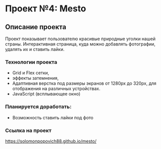 # Проект №4: Mesto

## Описание проекта
Проект показывает пользователю красивые природные уголки нашей страны. Интерактивная страница, куда можно добавлять фотографии, удалять их и ставить лайки.


### Технологии проекта
- Grid и Flex сетки,
- эффекты затемнения, 
- Адаптивная верстка под размеры экранов от 1280px до 320px, для отображения на различных устройствах.
- JavaScript (всплывающее окно)

### Планируется доработать:
- Возможность ставить лайки под фото

### Ссылка на проект
https://solomonpopovich88.github.io/mesto/
